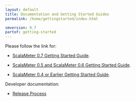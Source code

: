 ```yaml
---
layout: default
title: Documentation and Getting Started Guides
permalink: /home/gettingstarted/index.html

smversion: 0.7
partof: getting-started
---
```



Please follow the link for:

- [ScalaMeter 0.7 Getting Started Guide](/home/gettingstarted/0.7/).

- [ScalaMeter 0.5 and ScalaMeter 0.6 Getting Started Guide](/home/gettingstarted/0.5/).

- [ScalaMeter 0.4 or Earlier Getting Started Guide](/home/gettingstarted/0.4/).

Developer documentation:

- [Release Process](/home/releasing/)
